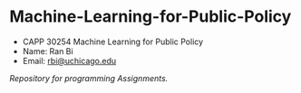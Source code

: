 # Machine-Learning-for-Public-Policy
* CAPP 30254 Machine Learning for Public Policy 
* Name: Ran Bi
* Email: rbi@uchicago.edu

*Repository for programming Assignments.*
